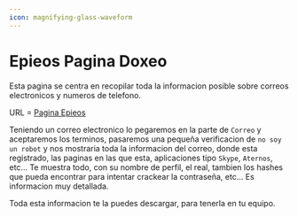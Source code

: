 ```yaml
---
icon: magnifying-glass-waveform
---
```


# Epieos Pagina Doxeo

Esta pagina se centra en recopilar toda la informacion posible sobre correos electronicos y numeros de telefono.

URL = [Pagina Epieos](https://epieos.com)

Teniendo un correo electronico lo pegaremos en la parte de `Correo` y aceptaremos los terminos, pasaremos una pequeña verificacion de `no soy un robot` y nos mostraria toda la informacion del correo, donde esta registrado, las paginas en las que esta, aplicaciones tipo `Skype`, `Aternos`, etc... Te muestra todo, con su nombre de perfil, el real, tambien los hashes que pueda encontrar para intentar crackear la contraseña, etc... Es informacion muy detallada.

Toda esta informacion te la puedes descargar, para tenerla en tu equipo.
